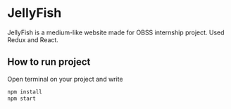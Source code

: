 # JellyFish

JellyFish is a medium-like website made for OBSS internship project. 
Used Redux and React.

## How to run project

Open terminal on your project and write

```bash
npm install
npm start
```
